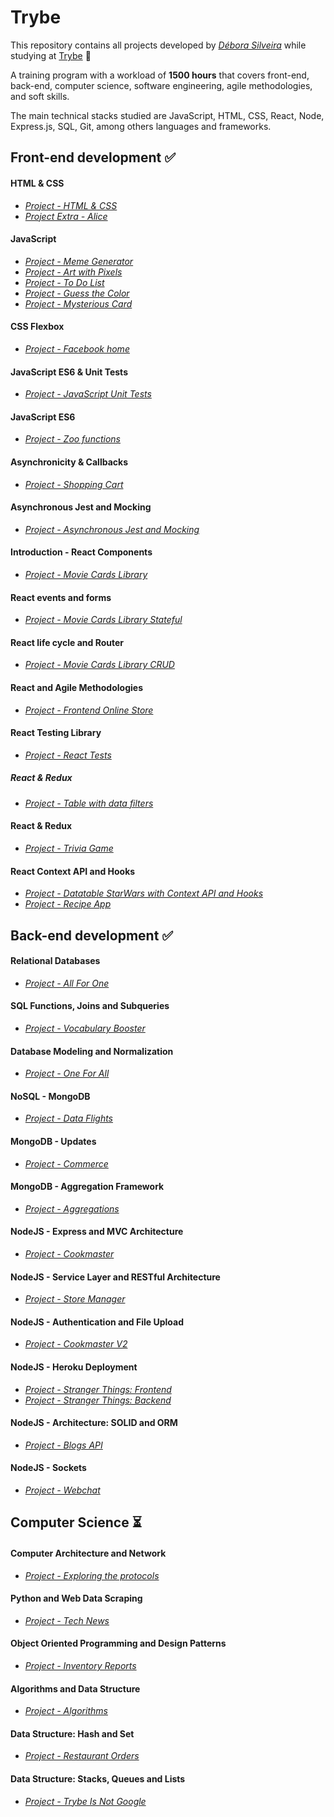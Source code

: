 # Trybe

This repository contains all projects developed by *[Débora Silveira](https://www.linkedin.com/in/deboracosilveira/)* while studying at [Trybe](https://www.betrybe.com/) :rocket:

A training program with a workload of **1500 hours** that covers front-end, back-end, computer science, software engineering, agile methodologies, and soft skills.

The main technical stacks studied are JavaScript, HTML, CSS, React, Node, Express.js, SQL, Git, among others languages and frameworks.

## Front-end development :white_check_mark:
#### HTML & CSS
- *[Project - HTML & CSS](https://github.com/deboracosilveira/projects_trybe/tree/master/Front-end%20development/project-01-html-css)*
- *[Project Extra - Alice ](https://github.com/deboracosilveira/projects_trybe/tree/master/Front-end%20development/project-extra-alice)*
#### JavaScript
- *[Project - Meme Generator](https://github.com/deboracosilveira/projects_trybe/tree/master/Front-end%20development/project-02-meme-generator)*
- *[Project - Art with Pixels](https://github.com/deboracosilveira/projects_trybe/tree/master/Front-end%20development/project-03-pixels-art)*
- *[Project - To Do List](https://github.com/deboracosilveira/projects_trybe/tree/master/Front-end%20development/project-04-todo-list)*
- *[Project - Guess the Color](https://github.com/deboracosilveira/projects_trybe/tree/master/Front-end%20development/project-05-color-guess)*
- *[Project - Mysterious Card](https://github.com/deboracosilveira/projects_trybe/tree/master/Front-end%20development/project-06-mistery-letter)*
#### CSS Flexbox
- *[Project - Facebook home](https://github.com/deboracosilveira/projects_trybe/tree/master/Front-end%20development/project-07-facebook-signup)*
#### JavaScript ES6 & Unit Tests
- *[Project - JavaScript Unit Tests](https://github.com/deboracosilveira/projects_trybe/tree/master/Front-end%20development/project-08-js-unit-tests)*
#### JavaScript ES6
- *[Project - Zoo functions](https://github.com/deboracosilveira/projects_trybe/tree/master/Front-end%20development/project-09-zoo-functions)*
#### Asynchronicity & Callbacks
- *[Project - Shopping Cart](https://github.com/deboracosilveira/projects_trybe/tree/master/Front-end%20development/project-10-shopping-cart)*
#### Asynchronous Jest and Mocking
- *[Project - Asynchronous Jest and Mocking](https://github.com/deboracosilveira/projects_trybe/tree/master/Front-end%20development/project-11-jest)*
#### Introduction - React Components
- *[Project - Movie Cards Library](https://github.com/deboracosilveira/projects_trybe/tree/master/Front-end%20development/project-12-movie-cards-library)*
#### React events and forms
- *[Project - Movie Cards Library Stateful](https://github.com/deboracosilveira/projects_trybe/tree/master/Front-end%20development/project-13-movie-card-library-stateful)*
#### React life cycle and Router
- *[Project - Movie Cards Library CRUD](https://github.com/deboracosilveira/projects_trybe/tree/master/Front-end%20development/project-14-movie-card-library-crud)*
#### React and Agile Methodologies
- *[Project - Frontend Online Store](https://github.com/deboracosilveira/projects_trybe/tree/master/Front-end%20development/project-15-frontend-online-store-01)*
#### React Testing Library
- *[Project - React Tests](https://github.com/deboracosilveira/projects_trybe/tree/master/Front-end%20development/project-16-react-testing-library)*
##### React & Redux
- *[Project - Table with data filters](https://github.com/deboracosilveira/projects_trybe/tree/master/Front-end%20development/project-17-react-redux-starwars-database-filters)*
#### React & Redux
- *[Project - Trivia Game](https://github.com/deboracosilveira/projects_trybe/tree/master/Front-end%20development/project-18-trivia-game)*
#### React Context API and Hooks
- *[Project - Datatable StarWars with Context API and Hooks](https://github.com/deboracosilveira/projects_trybe/tree/master/Front-end%20development/project-19-starwars-datatable-hooks)*
- *[Project - Recipe App](https://github.com/deboracosilveira/projects_trybe/tree/master/Front-end%20development/project-20-recipes-app)*
## Back-end development :white_check_mark:
#### Relational Databases
- *[Project - All For One](https://github.com/deboracosilveira/projects_trybe/tree/master/Back-end%20development/project-21-mysql-all-for-one)*
#### SQL Functions, Joins and Subqueries
- *[Project - Vocabulary Booster]()*
#### Database Modeling and Normalization
- *[Project - One For All]()*
#### NoSQL - MongoDB
- *[Project - Data Flights]()*
#### MongoDB - Updates
- *[Project - Commerce]()*
#### MongoDB - Aggregation Framework
- *[Project - Aggregations]()*
#### NodeJS - Express and MVC Architecture
- *[Project - Cookmaster]()*
#### NodeJS - Service Layer and RESTful Architecture
- *[Project - Store Manager]()*
#### NodeJS - Authentication and File Upload
- *[Project - Cookmaster V2]()*
#### NodeJS - Heroku Deployment
- *[Project - Stranger Things: Frontend]()*
- *[Project - Stranger Things: Backend]()*
#### NodeJS - Architecture: SOLID and ORM
- *[Project - Blogs API]()*
#### NodeJS - Sockets
- *[Project - Webchat]()*
## Computer Science :hourglass_flowing_sand:
#### Computer Architecture and Network
- *[Project - Exploring the protocols]()*
#### Python and Web Data Scraping
- *[Project - Tech News]()*
#### Object Oriented Programming and Design Patterns
- *[Project - Inventory Reports]()*
#### Algorithms and Data Structure
- *[Project - Algorithms]()*
#### Data Structure: Hash and Set
- *[Project - Restaurant Orders]()*
#### Data Structure: Stacks, Queues and Lists
- *[Project - Trybe Is Not Google]()*
